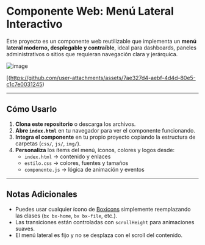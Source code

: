 # Componente Web: Menú Lateral Interactivo

Este proyecto es un componente web reutilizable que implementa un **menú lateral moderno, desplegable y contraíble**, ideal para dashboards, paneles administrativos o sitios que requieran navegación clara y jerárquica.


![image](https://github.com/user-attachments/assets/6844efc3-b9d9-4e7f-91fe-01e59c90fd2b)


[(https://github.com/user-attachments/assets/7ae327d4-aebf-4d4d-80e5-c1c7e0031245)


---

## Cómo Usarlo

1. **Clona este repositorio** o descarga los archivos.
2. **Abre `index.html`** en tu navegador para ver el componente funcionando.
3. **Integra el componente** en tu propio proyecto copiando la estructura de carpetas (`css/`, `js/`, `img/`).
4. **Personaliza** los ítems del menú, íconos, colores y logos desde:
   - `index.html` → contenido y enlaces
   - `estilo.css` → colores, fuentes y tamaños
   - `componente.js` → lógica de animación y eventos

---

## Notas Adicionales

- Puedes usar cualquier ícono de [Boxicons](https://boxicons.com/) simplemente reemplazando las clases (`bx bx-home`, `bx bx-file`, etc.).
- Las transiciones están controladas con `scrollHeight` para animaciones suaves.
- El menú lateral es fijo y no se desplaza con el scroll del contenido.
